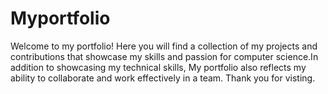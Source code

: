 # Myportfolio
Welcome to my portfolio! Here you will find a collection of my projects and contributions that showcase my skills and passion for computer science.In addition to showcasing my technical skills, My portfolio also reflects my ability to collaborate and work effectively in a team. Thank you for visting.
